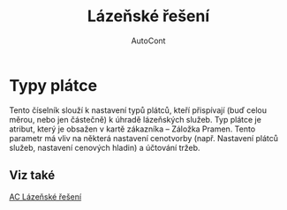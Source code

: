 ﻿---
    title: "Lázeňské řešení"
    author: AutoCont
    ms.date: 04/30/2018
    ms.topic: article
    ms.prod: dynamics-nav-2017
    ms.contentlocale: cs-cz
    ms.lasthandoff: 04/30/2018
---

# Typy plátce

Tento číselník slouží k nastavení typů plátců, kteří přispívají (buď celou měrou, nebo jen částečně) k úhradě lázeňských služeb. 
Typ plátce je atribut, který je obsažen v kartě zákazníka – Záložka Pramen. Tento parametr má vliv na některá nastavení cenotvorby (např. Nastavení plátců služeb, nastavení cenových hladin) a účtování tržeb. 



## <a name="see-also"></a>Viz také
[AC Lázeňské řešení](ac-spa-solution.md)